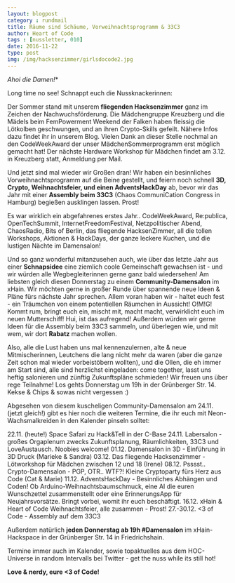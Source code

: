```yaml
---
layout: blogpost
category : rundmail
title: Räume sind Schäume, Vorweihnachtsprogramm & 33C3
author: Heart of Code
tags : [nussletter, 010]
date: 2016-11-22
type: post
img: /img/hacksenzimmer/girlsdocode2.jpg
---
```

**Ahoi die Damen*!**

Long time no see!
Schnappt euch die Nussknackerinnen:

Der Sommer stand mit unserem **fliegenden Hacksenzimmer** ganz im Zeichen der Nachwuchsförderung. Die Mädchengruppe Kreuzberg und die Mädels beim FemPowerment Weekend der Falken haben fleissig die Lötkolben geschwungen, und an ihren Crypto-Skills gefeilt. Nähere Infos dazu findet ihr in unserem Blog. Vielen Dank an dieser Stelle nochmal an den CodeWeekAward der unser MädchenSommerprogramm erst möglich gemacht hat! Der nächste Hardware Workshop für Mädchen findet am 3.12. in Kreuzberg statt, Anmeldung per Mail.

Und jetzt sind mal wieder wir Großen dran! Wir haben ein besinnliches Vorweihnachtsprogramm auf die Beine gestellt, und feiern noch schnell **3D, Crypto, Weihnachtsfeier, und einen AdventsHackDay** ab, bevor wir das Jahr mit einer **Assembly beim 33C3** (Chaos CommuniCation Congress in Hamburg) begießen ausklingen lassen. Prost!

Es war wirklich ein abgefahrenes erstes Jahr.. CodeWeekAward, Re:publica, OpenTechSummit, InternetFreedomFestival, Netzpolitischer Abend, ChaosRadio, Bits of Berlin, das fliegende HacksenZimmer, all die tollen Workshops, Aktionen & HackDays, der ganze leckere Kuchen, und die lustigen Nächte im Damensalon!

Und so ganz wonderful mitanzusehen auch, wie über das letzte Jahr aus einer **Schnapsidee** eine ziemlich coole Gemeinschaft gewachsen ist - und wir würden alle Wegbegleiterinnen gerne ganz bald wiedersehen! Am liebsten gleich diesen Donnerstag zu einem **Community-Damensalon** im xHain. Wir möchten gerne in großer Runde über spannende neue Ideen & Pläne fürs nächste Jahr sprechen. Allem voran haben wir - haltet euch fest - ein Träumchen von einem potentiellen Räumchen in Aussicht! O!M!G! Kommt rum, bringt euch ein, mischt mit, macht macht, verwirklicht euch im neuen Mutterschiff! Hui, ist das aufregend! Außerdem würden wir gerne Ideen für die Assembly beim 33C3 sammeln, und überlegen wie, und mit wem, wir dort **Rabatz** machen wollen.

Also, alle die Lust haben uns mal kennenzulernen, alte & neue Mitmischerinnen, Leutchens die lang nicht mehr da waren (aber die ganze Zeit schon mal wieder vorbeistöbern wollten), und die Ollen, die eh immer am Start sind, alle sind herzlichst eingeladen: come together, lasst uns heftig salonieren und zünftig Zukunftspläne schmieden! Wir freuen uns über rege Teilnahme! Los gehts Donnerstag um 19h in der Grünberger Str. 14. Kekse & Chips & sowas nicht vergessen :)

Abgesehen von diesem kuscheligen Community-Damensalon am 24.11. (jetzt gleich!) gibt es hier noch die weiteren Termine, die ihr euch mit Neon-Wachsmalkreiden in den Kalender pinseln solltet:

22.11. (heute!) Space Safari zu Hack&Tell in der C-Base
24.11. Labersalon - großes Orgaplenum zwecks Zukunftsplanung, Räumlichkeiten, 33C3 und LoveAustausch. Noobies welcome!
01.12. Damensalon in 3D - Einführung in 3D Druck (Marieke & Sandra)
03.12. Das fliegende Hacksenzimmer - Lötworkshop für Mädchen zwischen 12 und 18 (Irene)
08.12. Psssst.. Crypto-Damensalon - PGP, OTR.. WTF?! Kleine Cryptoparty fürs Herz aus Code (Cat & Marie)
11.12. AdventsHackDay - Besinnliches Abhängen und Coden! Ob Arduino-Weihnachtsbaumschmuck, eine AI die euren Wunschzettel zusammenstellt oder eine ErinnerungsApp für Neujahrsvorsätze. Bringt vorbei, womit ihr euch beschäftigt.
16.12. xHain & Heart of Code Weihnachtsfeier, alle zusammen - Prost!
27.-30.12. <3 of Code - Assembly auf dem 33C3

Außerdem natürlich **jeden Donnerstag ab 19h #Damensalon** im xHain-Hackspace in der Grünberger Str. 14 in Friedrichshain.

Termine immer auch im Kalender, sowie topaktuelles aus dem HOC-Universe in random Intervalls bei Twitter -  get the nuss while its still hot!

**Love & nerdy,
eure <3 of Code!**

